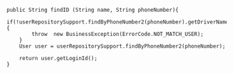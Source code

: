     public String findID (String name, String phoneNumber){
        if(!userRepositorySupport.findByPhoneNumber2(phoneNumber).getDriverName().equals(name)){
            throw  new BusinessException(ErrorCode.NOT_MATCH_USER);
        }
        User user = userRepositorySupport.findByPhoneNumber2(phoneNumber);

        return user.getLoginId();
    }
